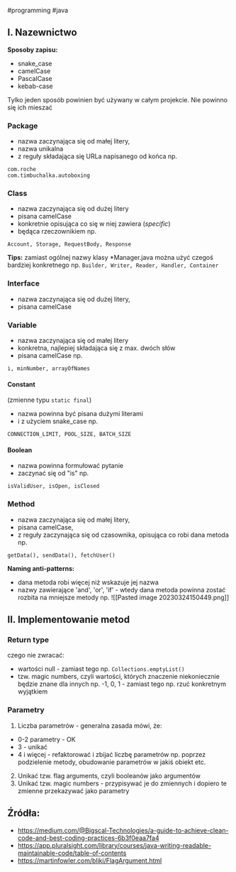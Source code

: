 #programming #java 

## I. Nazewnictwo

**Sposoby zapisu:**
* snake_case
* camelCase
* PascalCase
* kebab-case

Tylko jeden sposób powinien być używany w całym projekcie. Nie powinno się ich mieszać

### Package
- nazwa zaczynająca się od małej litery,
- nazwa unikalna
- z reguły składająca się URLa napisanego od końca np.
```
com.roche
com.timbuchalka.autoboxing
```

### Class
- nazwa zaczynająca się od dużej litery
- pisana camelCase
- konkretnie opisująca co się w niej zawiera (*specific*)
- będąca rzeczownikiem np.
```
Account, Storage, RequestBody, Response
```

**Tips:** zamiast ogólnej nazwy klasy \*Manager.java można użyć czegoś bardziej konkretnego np.
`Builder, Writer, Reader, Handler, Container`

### Interface
- nazwa zaczynająca się od dużej litery,
- pisana camelCase

### Variable
- nazwa zaczynająca się od małej litery
- konkretna, najlepiej składająca się z max. dwóch słów
- pisana camelCase np.
```
i, minNumber, arrayOfNames
```

#### Constant 
(zmienne typu `static final`)
- nazwa powinna być pisana dużymi literami 
- i z użyciem snake_case np.
```
CONNECTION_LIMIT, POOL_SIZE, BATCH_SIZE
```

#### Boolean
* nazwa powinna formułować pytanie
* zaczynać się od "is" np.
```
isValidUser, isOpen, isClosed
```

### Method
* nazwa zaczynająca się od małej litery,
* pisana camelCase,
* z reguły zaczynająca się od czasownika, opisująca co robi dana metoda np.
```
getData(), sendData(), fetchUser()
```

**Naming anti-patterns:**
- dana metoda robi więcej niż wskazuje jej nazwa
- nazwy zawierające 'and', 'or', 'if' - wtedy dana metoda powinna zostać rozbita na mniejsze metody np.
![[Pasted image 20230324150449.png]]

## II. Implementowanie metod

### Return type
czego nie zwracać:
- wartości null - zamiast tego np. `Collections.emptyList()`
- tzw. magic numbers, czyli wartości, których znaczenie niekoniecznie będzie znane dla innych np. -1, 0, 1 - zamiast tego np. rzuć konkretnym wyjątkiem

### Parametry

1. Liczba parametrów - generalna zasada mówi, że:
- 0-2 parametry - OK
- 3 - unikać
- 4 i więcej - refaktorować i zbijać liczbę parametrów np. poprzez podzielenie metody, obudowanie parametrów w jakiś obiekt etc.
2. Unikać tzw. flag arguments, czyli booleanów jako argumentów
3. Unikać tzw. magic numbers - przypisywać je do zmiennych i dopiero te zmienne przekazywać jako parametry



## Źródła:
* https://medium.com/@Bigscal-Technologies/a-guide-to-achieve-clean-code-and-best-coding-practices-6b3f0eaa7fa4
* https://app.pluralsight.com/library/courses/java-writing-readable-maintainable-code/table-of-contents
* https://martinfowler.com/bliki/FlagArgument.html